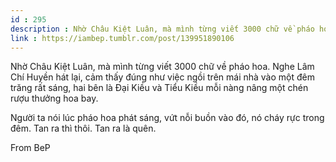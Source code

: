```yaml
---
id : 295
description : Nhờ Châu Kiệt Luân, mà mình từng viết 3000 chữ về pháo hoa. Nghe Lâm Chí Huyền hát lại, cảm thấy đúng như việc ngồi trên mái nhà vào một đêm trăng rất sáng, hai bên là Đại Kiều và Tiểu Kiều mỗi nàng nâng một chén rượu thưởng hoa bay.
link : https://iambep.tumblr.com/post/139951890106
---
```


Nhờ Châu Kiệt Luân, mà mình từng viết 3000 chữ về pháo hoa. Nghe Lâm Chí
Huyền hát lại, cảm thấy đúng như việc ngồi trên mái nhà vào một đêm trăng
rất sáng, hai bên là Đại Kiều và Tiểu Kiều mỗi nàng nâng một chén rượu thưởng
hoa bay.

Người ta nói lúc pháo hoa phát sáng, vứt nỗi buồn vào đó, nó cháy rực trong
đêm. Tan ra thì thôi. Tan ra là quên.

From BeP